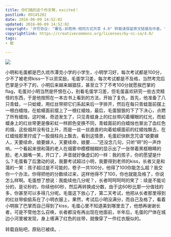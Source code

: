 ```yaml
---
title: 你们搞的这个作文啊，excited！
postlink: 09145202
date: 2016-06-09 14:52:02
updated: 2016-06-09 14:52:02
copyright: '许可协议: "署名-非商用-相同方式共享 4.0" 转载请保留原文链接及作者。'
copyrightlink: https://creativecommons.org/licenses/by-nc-sa/4.0/
tags:
- 蛤

---
```



![](https://farm9.staticflickr.com/8294/28454268696_a0b683372b_o_d.jpg)
<!--more-->
小明和毛蛋都是巴久琉市潭克小学的小学生，小明学习好，每次考试都是100分，少不了被老师kiss一下以资奖励，毛蛋学习差，每次考试都是不及格，当然考完后巴掌是少不了的，小明后来越来越猖狂，甚至立下了不考100分就愿挨巴掌的flag，毛蛋对小明当然是怀恨在心，别看毛蛋学习差，但毛蛋喜欢研究一些古灵精怪的东西，于是他按照在一本古书上看到的方法，开始了复仇，首先，他准备了八只青蛙，一只蛤蟆，用红丝带把它们系起来后一字排开，然后在每只青蛙面前摆上一根白蜡烛，在蛤蟆面前摆上了一根红蜡烛，最后，毛蛋狠狠的下了下决心，点燃了所有蜡烛，这时候，奇迹发生了，只见青蛙身上的红丝带闪着耀眼的红光，而蛤蟆身上的红丝带更是像彩虹一样颜色变换不同，青蛙面前的白蜡烛也冒出了血红色的烟，这些烟并没有往上升，而是一丝一丝直直的向着蛤蟆面前的红蜡烛飘去，在红蜡烛那里拧成了一股烟柱向上飘去，看到这情景，毛蛋赶快默念咒语“娘要嫁人，天要续命，娘要嫁人，天要续命，娘要……”还没念几句，只听“砰”的一声炸响，一个看起来很和蔼的老人在烟雾中模模糊糊的显示出了一张带着黑框眼睛的脸，老人腼嘴一笑，开口了，声音就好像虚幻的一样：我的孩子，你的愿望是什么？毛蛋看了后激动的说，我要考试超过小明，我要得到老师的kiss，长者又是和蔼的一笑：孩子超过是不可能的，卷子一共100分，他得了100你能怎么超？我交你一个办法，你得把他的分数续过来，这样他得不了100，你也就能及格了，你说怎么样啊。毛蛋想了想说：我能续他几分呢？，长者呵呵呵呵的笑了：续是不能论分的，是论秒的，你续他60秒，然后再转换成分数，由于这60秒比那一分值钱的多，你甚至可以多得几分呢。毛蛋这下放心了，第二天考试，他把从长者那里得到的红丝带偷偷系在了小明衣服上，果然，考试后小明没满分，而自己及格了，看着小明挨了巴掌而自己得到了kiss，毛蛋心里不知道美到哪里去了，他想再谢谢长者，可是不管他怎么召唤，长者都没有再出现在他面前，半年后，毛蛋的尸体在城边小河里被发现，身上缠满了红色的丝带，就像穿了一件红衣服似的。

转载自贴吧，原贴已被续。.
